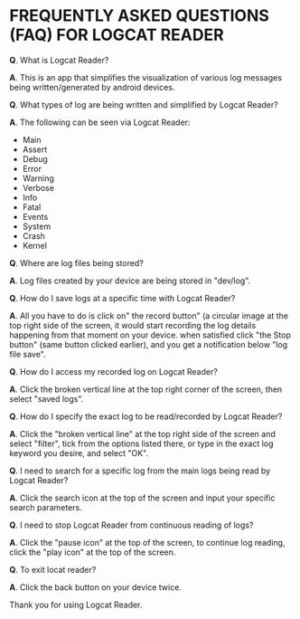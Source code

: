 # FREQUENTLY ASKED QUESTIONS (FAQ) FOR LOGCAT READER

**Q**. What is Logcat Reader?

**A**. This is an app that simplifies the visualization of various log messages being written/generated by android devices.

**Q**. What types of log are being written and simplified by Logcat Reader?

**A**. The following can be seen via Logcat Reader:

* Main
* Assert
* Debug
* Error
* Warning
* Verbose
* Info
* Fatal
* Events
* System
* Crash
* Kernel


**Q**. Where are log files being stored?

**A**. Log files created by your device are being stored in "dev/log".

**Q**. How do I save logs at a specific time with Logcat Reader?

**A**. All you have to do is click on" the record button" (a circular image at the top right side of the screen, it would start recording the log details happening from that moment on your device. when satisfied click "the Stop button" (same button clicked earlier), and you get a notification below "log file save".

**Q**. How do I access my recorded log on Logcat Reader?

**A**. Click the broken vertical line at the top right corner of the screen, then select "saved logs".

**Q**. How do I specify the exact log to be read/recorded by Logcat Reader?

**A**. Click the "broken vertical line" at the top right side of the screen and select "filter", tick from the options listed there, or type in the exact log keyword you desire, and select "OK".

**Q**. I need to search for a specific log from the main logs being read by Logcat Reader?

**A**. Click the search icon at the top of the screen and input your specific search parameters.

**Q**. I need to stop Logcat Reader from continuous reading of logs?

**A**. Click the "pause icon" at the top of the screen, to continue log reading, click the "play icon" at the top of the screen.

**Q**. To exit locat reader?

**A**. Click the back button on your device twice.

Thank you for using Logcat Reader.
